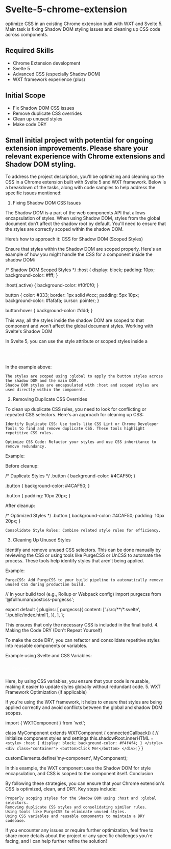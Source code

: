 # Svelte-5-chrome-extension
optimize CSS in an existing Chrome extension built with WXT and Svelte 5. Main task is fixing Shadow DOM styling issues and cleaning up CSS code across components.

## Required Skills
- Chrome Extension development
- Svelte 5
- Advanced CSS (especially Shadow DOM)
- WXT framework experience (plus)

## Initial Scope
- Fix Shadow DOM CSS issues
- Remove duplicate CSS overrides
- Clean up unused styles
- Make code DRY

Small initial project with potential for ongoing extension improvements. Please share your relevant experience with Chrome extensions and Shadow DOM styling.
-------------------
To address the project description, you'll be optimizing and cleaning up the CSS in a Chrome extension built with Svelte 5 and WXT framework. Below is a breakdown of the tasks, along with code samples to help address the specific issues mentioned:
1. Fixing Shadow DOM CSS Issues

The Shadow DOM is a part of the web components API that allows encapsulation of styles. When using Shadow DOM, styles from the global document don’t affect the shadow root by default. You'll need to ensure that the styles are correctly scoped within the shadow DOM.

Here’s how to approach it:
CSS for Shadow DOM (Scoped Styles)

Ensure that styles within the Shadow DOM are scoped properly. Here's an example of how you might handle the CSS for a component inside the shadow DOM:

/* Shadow DOM Scoped Styles */
:host {
  display: block;
  padding: 10px;
  background-color: #fff;
}

:host(.active) {
  background-color: #f0f0f0;
}

button {
  color: #333;
  border: 1px solid #ccc;
  padding: 5px 10px;
  background-color: #fafafa;
  cursor: pointer;
}

button:hover {
  background-color: #ddd;
}

This way, all the styles inside the shadow DOM are scoped to that component and won't affect the global document styles.
Working with Svelte's Shadow DOM

In Svelte 5, you can use the style attribute or scoped styles inside a <style> tag. Make sure the styles are placed in the <style> tag within the Svelte component to apply them within the shadow DOM:

<!-- Component.svelte -->
<script>
  // Your logic
</script>

<style>
  /* Scoped CSS for Shadow DOM */
  :global(button) {
    background-color: #3b82f6;
    border: none;
    color: white;
    padding: 10px 20px;
    cursor: pointer;
  }

  :global(button:hover) {
    background-color: #2563eb;
  }
</style>

<button>Click Me!</button>

In the example above:

    The styles are scoped using :global to apply the button styles across the shadow DOM and the main DOM.
    Shadow DOM styles are encapsulated with :host and scoped styles are used directly within the component.

2. Removing Duplicate CSS Overrides

To clean up duplicate CSS rules, you need to look for conflicting or repeated CSS selectors. Here's an approach for cleaning up CSS:

    Identify Duplicate CSS: Use tools like CSS Lint or Chrome Developer Tools to find and remove duplicate CSS. These tools highlight repetitive CSS rules.

    Optimize CSS Code: Refactor your styles and use CSS inheritance to remove redundancy.

Example:

Before cleanup:

/* Duplicate Styles */
.button {
  background-color: #4CAF50;
}

.button {
  background-color: #4CAF50;
}

.button {
  padding: 10px 20px;
}

After cleanup:

/* Optimized Styles */
.button {
  background-color: #4CAF50;
  padding: 10px 20px;
}

    Consolidate Style Rules: Combine related style rules for efficiency.

3. Cleaning Up Unused Styles

Identify and remove unused CSS selectors. This can be done manually by reviewing the CSS or using tools like PurgeCSS or UnCSS to automate the process. These tools help identify styles that aren’t being applied.

Example:

    PurgeCSS: Add PurgeCSS to your build pipeline to automatically remove unused CSS during production build.

// In your build tool (e.g., Rollup or Webpack config)
import purgecss from '@fullhuman/postcss-purgecss';

export default {
  plugins: [
    purgecss({
      content: ['./src/**/*.svelte', './public/index.html'],
    }),
  ],
};

This ensures that only the necessary CSS is included in the final build.
4. Making the Code DRY (Don't Repeat Yourself)

To make the code DRY, you can refactor and consolidate repetitive styles into reusable components or variables.

Example using Svelte and CSS Variables:

<script>
  let primaryColor = '#3498db';
  let hoverColor = '#2980b9';
</script>

<style>
  button {
    background-color: var(--primary-color);
    color: white;
    padding: 10px 20px;
    border: none;
    cursor: pointer;
  }

  button:hover {
    background-color: var(--hover-color);
  }
</style>

<button>Click Me!</button>

Here, by using CSS variables, you ensure that your code is reusable, making it easier to update styles globally without redundant code.
5. WXT Framework Optimization (if applicable)

If you're using the WXT framework, it helps to ensure that styles are being applied correctly and avoid conflicts between the global and shadow DOM scopes.

import { WXTComponent } from 'wxt';

class MyComponent extends WXTComponent {
  connectedCallback() {
    // Initialize component styles and settings
    this.shadowRoot.innerHTML = `
      <style>
        :host {
          display: block;
          background-color: #f4f4f4;
        }
      </style>
      <div class="container">
        <button>Click Me!</button>
      </div>
    `;
  }
}

customElements.define('my-component', MyComponent);

In this example, the WXT component uses the Shadow DOM for style encapsulation, and CSS is scoped to the component itself.
Conclusion

By following these strategies, you can ensure that your Chrome extension's CSS is optimized, clean, and DRY. Key steps include:

    Properly scoping styles for the Shadow DOM using :host and :global selectors.
    Removing duplicate CSS styles and consolidating similar rules.
    Using tools like PurgeCSS to eliminate unused styles.
    Using CSS variables and reusable components to maintain a DRY codebase.

If you encounter any issues or require further optimization, feel free to share more details about the project or any specific challenges you're facing, and I can help further refine the solution!
